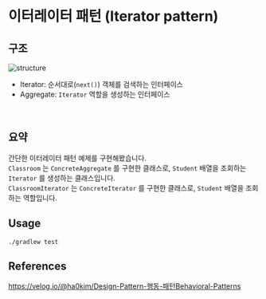 # 이터레이터 패턴 (Iterator pattern)

## 구조
<img src="https://user-images.githubusercontent.com/17774927/190697219-a4b1ce5a-4c59-4054-ad82-540b890a43c3.png" alt="structure">

* Iterator: 순서대로(`next()`) 객체를 검색하는 인터페이스
* Aggregate: `Iterator` 역할을 생성하는 인터페이스
<br>

## 요약
간단한 이터레이터 패턴 예제를 구현해봤습니다.<br>
`Classroom` 는 `ConcreteAggregate` 를 구현한 클래스로, `Student` 배열을 조회하는 `Iterator` 를 생성하는 클래스입니다.<br>
`ClassroomIterator` 는 `ConcreteIterator` 를 구현한 클래스로, `Student` 배열을 조회하는 역할입니다.

## Usage

    ./gradlew test


## References
<a href="https://velog.io/@ha0kim/Design-Pattern-%ED%96%89%EB%8F%99-%ED%8C%A8%ED%84%B4Behavioral-Patterns#4-%EC%9D%B4%ED%84%B0%EB%A0%88%EC%9D%B4%ED%84%B0-%ED%8C%A8%ED%84%B4-iterator-pattern">https://velog.io/@ha0kim/Design-Pattern-행동-패턴Behavioral-Patterns</a>
